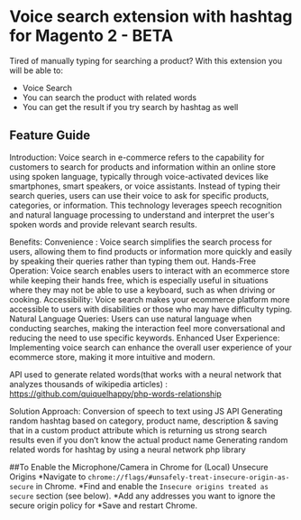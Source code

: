 # Voice search extension with hashtag for Magento 2 - BETA

Tired of manually typing for searching a product? 
With this extension you will be able to: 

* Voice Search  
* You can search the product with related words
* You can get the result if you try search by hashtag as well

## Feature Guide

Introduction:
Voice search in e-commerce refers to the capability for customers to search for products and information within an online store using spoken language, typically through voice-activated devices like smartphones, smart speakers, or voice assistants. Instead of typing their search queries, users can use their voice to ask for specific products, categories, or information. This technology leverages speech recognition and natural language processing to understand and interpret the user's spoken words and provide relevant search results.

Benefits:
Convenience : Voice search simplifies the search process for users, allowing them to find products or information more quickly and easily by speaking their queries rather than typing them out. 
Hands-Free Operation: Voice search enables users to interact with an ecommerce store while keeping their hands free, which is especially useful in situations where they may not be able to use a keyboard, such as when driving or cooking.
Accessibility: Voice search makes your ecommerce platform more accessible to users with disabilities or those who may have difficulty typing. 
Natural Language Queries: Users can use natural language when conducting searches, making the interaction feel more conversational and reducing the need to use specific keywords. 
Enhanced User Experience: Implementing voice search can enhance the overall user experience of your ecommerce store, making it more intuitive and modern.

API used to generate related words(that works with a neural network that analyzes thousands of wikipedia articles) : https://github.com/quiquelhappy/php-words-relationship

Solution Approach:
Conversion of speech to text using JS API
Generating random hashtag based on category, product name, description & saving that in a custom product attribute which is returning us strong search results even if you don’t know the actual product name
Generating random related words for hashtag by using a neural network php library


##To Enable the Microphone/Camera in Chrome for (Local) Unsecure Origins
*Navigate to `chrome://flags/#unsafely-treat-insecure-origin-as-secure` in Chrome.
*Find and enable the `Insecure origins treated as secure` section (see below).
*Add any addresses you want to ignore the secure origin policy for
*Save and restart Chrome.


